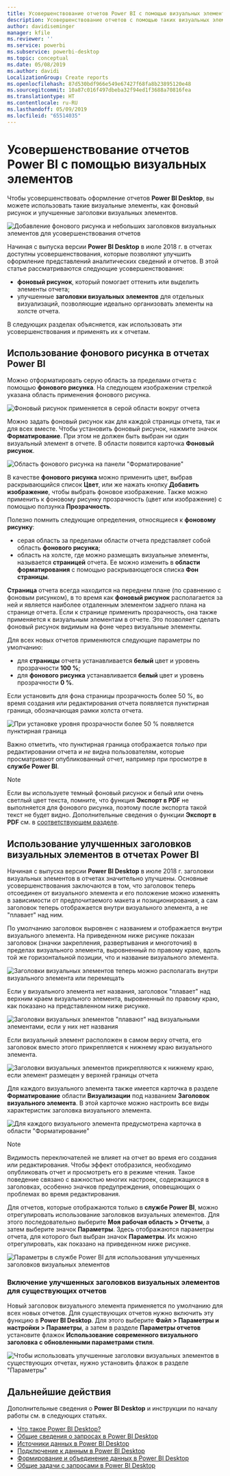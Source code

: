 ```yaml
---
title: Усовершенствование отчетов Power BI с помощью визуальных элементов
description: Усовершенствование отчетов с помощью таких визуальных элементов, как фоновый рисунок и заголовки визуальных элементов
author: davidiseminger
manager: kfile
ms.reviewer: ''
ms.service: powerbi
ms.subservice: powerbi-desktop
ms.topic: conceptual
ms.date: 05/08/2019
ms.author: davidi
LocalizationGroup: Create reports
ms.openlocfilehash: 87d530bdf966e549e67427f68fa8b23895120e48
ms.sourcegitcommit: 10a87c016f497dbeba32f94ed1f3688a70816fea
ms.translationtype: HT
ms.contentlocale: ru-RU
ms.lasthandoff: 05/09/2019
ms.locfileid: "65514035"
---
```

# <a name="use-visual-elements-to-enhance-power-bi-reports"></a>Усовершенствование отчетов Power BI с помощью визуальных элементов

Чтобы усовершенствовать оформление отчетов **Power BI Desktop**, вы можете использовать такие визуальные элементы, как фоновый рисунок и улучшенные заголовки визуальных элементов.

![Добавление фонового рисунка и небольших заголовков визуальных элементов для усовершенствования отчетов](media/desktop-visual-elements-for-reports/visual-elements-for-reports_01.png)

Начиная с выпуска версии **Power BI Desktop** в июле 2018 г. в отчетах доступны усовершенствования, которые позволяют улучшить оформление представлений аналитических сведений и отчетов. В этой статье рассматриваются следующие усовершенствования: 

* **фоновый рисунок**, который помогает оттенить или выделить элементы отчета;
* улучшенные **заголовки визуальных элементов** для отдельных визуализаций, позволяющие идеально организовать элементы на холсте отчета. 

В следующих разделах объясняется, как использовать эти усовершенствования и применять их к отчетам.

## <a name="using-wallpaper-in-power-bi-reports"></a>Использование фонового рисунка в отчетах Power BI

Можно отформатировать серую область за пределами отчета с помощью **фонового рисунка**. На следующем изображении стрелкой указана область применения фонового рисунка. 

![Фоновый рисунок применяется в серой области вокруг отчета](media/desktop-visual-elements-for-reports/visual-elements-for-reports_02.png)

Можно задать фоновый рисунок как для каждой страницы отчета, так и для всех вместе. Чтобы установить фоновый рисунок, нажмите значок **Форматирование**. При этом не должен быть выбран ни один визуальный элемент в отчете. В области появится карточка **Фоновый рисунок**.

![Область фонового рисунка на панели "Форматирование"](media/desktop-visual-elements-for-reports/visual-elements-for-reports_03.png)

В качестве **фонового рисунка** можно применить цвет, выбрав раскрывающийся список **Цвет**, или же нажать кнопку **Добавить изображение**, чтобы выбрать фоновое изображение. Также можно применить к фоновому рисунку прозрачность (цвет или изображение) с помощью ползунка **Прозрачность**.

Полезно помнить следующие определения, относящиеся к **фоновому рисунку**:

* серая область за пределами области отчета представляет собой область **фонового рисунка**;
* область на холсте, где можно размещать визуальные элементы, называется **страницей** отчета. Ее можно изменить в **области форматирования** с помощью раскрывающегося списка **Фон страницы**.

**Страница** отчета всегда находится на переднем плане (по сравнению с фоновым рисунком), в то время как **фоновый рисунок** располагается за ней и является наиболее отдаленным элементом заднего плана на странице отчета. Если к странице применить прозрачность, она также применяется к визуальным элементам в отчете. Это позволяет сделать фоновый рисунок видимым на фоне через визуальные элементы.

Для всех новых отчетов применяются следующие параметры по умолчанию:

* для **страницы** отчета устанавливается **белый** цвет и уровень прозрачности **100 %**;
* для **фонового рисунка** устанавливается **белый** цвет и уровень прозрачности **0 %**.

Если установить для фона страницы прозрачность более 50 %, во время создания или редактирования отчета появляется пунктирная граница, обозначающая рамки холста отчета. 

![При установке уровня прозрачности более 50 % появляется пунктирная граница](media/desktop-visual-elements-for-reports/visual-elements-for-reports_04.png)

Важно отметить, что пунктирная граница отображается *только* при редактировании отчета и *не* видна пользователям, которые просматривают опубликованный отчет, например при просмотре в **службе Power BI**.

> [!NOTE]
> Если вы используете темный фоновый рисунок и белый или очень светлый цвет текста, помните, что функция **Экспорт в PDF** не выполняется для фонового рисунка, поэтому после экспорта такой текст не будет видно. Дополнительные сведения о функции **Экспорт в PDF** см. в [соответствующем разделе](desktop-export-to-pdf.md).


## <a name="using-improved-visual-headers-in-power-bi-reports"></a>Использование улучшенных заголовков визуальных элементов в отчетах Power BI

Начиная с выпуска версии **Power BI Desktop** в июле 2018 г. заголовки визуальных элементов в отчетах значительно улучшены. Основные усовершенствования заключаются в том, что заголовок теперь отсоединен от визуального элемента и его положение можно изменять в зависимости от предпочитаемого макета и позиционирования, а сам заголовок теперь отображается внутри визуального элемента, а не "плавает" над ним. 

По умолчанию заголовок выровнен с названием и отображается внутри визуального элемента. На приведенном ниже рисунке показан заголовок (значки закрепления, развертывания и многоточия) в пределах визуального элемента, выровненный по правому краю, вдоль той же горизонтальной позиции, что и название визуального элемента.

![Заголовки визуальных элементов теперь можно располагать внутри визуального элемента или перемещать](media/desktop-visual-elements-for-reports/visual-elements-for-reports_05.png)

Если у визуального элемента нет названия, заголовок "плавает" над верхним краем визуального элемента, выровненный по правому краю, как показано на представленном ниже рисунке. 

![Заголовки визуальных элементов "плавают" над визуальными элементами, если у них нет названия](media/desktop-visual-elements-for-reports/visual-elements-for-reports_07.png)

Если визуальный элемент расположен в самом верху отчета, его заголовок вместо этого прикрепляется к нижнему краю визуального элемента. 

![Заголовки визуальных элементов прикрепляются к нижнему краю, если элемент размещен у верхней границы отчета](media/desktop-visual-elements-for-reports/visual-elements-for-reports_08.png)

Для каждого визуального элемента также имеется карточка в разделе **Форматирование** области **Визуализации** под названием **Заголовок визуального элемента**. В этой карточке можно настроить все виды характеристик заголовка визуального элемента.

![Для каждого визуального элемента предусмотрена карточка в области "Форматирование"](media/desktop-visual-elements-for-reports/visual-elements-for-reports_09.png)

> [!NOTE]
> Видимость переключателей не влияет на отчет во время его создания или редактирования. Чтобы эффект отобразился, необходимо опубликовать отчет и просмотреть его в режиме чтения. Такое поведение связано с важностью многих настроек, содержащихся в заголовках, особенно значков предупреждения, оповещающих о проблемах во время редактирования.

Для отчетов, которые отображаются только в **службе Power BI**, можно отрегулировать использование заголовков визуальных элементов. Для этого последовательно выберите **Моя рабочая область > Отчеты**, а затем выберите значок **Параметры**. Здесь отображаются параметры отчета, для которого был выбран значок **Параметры**. Их можно отрегулировать, как показано на приведенном ниже рисунке.

![Параметры в службе Power BI для использования улучшенных заголовков визуальных элементов](media/desktop-visual-elements-for-reports/visual-elements-for-reports_10.png)

### <a name="enabling-improved-visual-headers-for-existing-reports"></a>Включение улучшенных заголовков визуальных элементов для существующих отчетов

Новый заголовок визуального элемента применяется по умолчанию для всех новых отчетов. Для существующих отчетов нужно включить эту функцию в **Power BI Desktop**. Для этого выберите **Файл > Параметры и настройки > Параметры**, а затем в разделе **Параметры отчетов** установите флажок **Использование современного визуального заголовка с обновленными параметрами стиля**.

![Чтобы использовать улучшенные заголовки визуальных элементов в существующих отчетах, нужно установить флажок в разделе "Параметры"](media/desktop-visual-elements-for-reports/visual-elements-for-reports_06.png)


## <a name="next-steps"></a>Дальнейшие действия
Дополнительные сведения о **Power BI Desktop** и инструкции по началу работы см. в следующих статьях.

* [Что такое Power BI Desktop?](desktop-what-is-desktop.md)
* [Общие сведения о запросах в Power BI Desktop](desktop-query-overview.md)
* [Источники данных в Power BI Desktop](desktop-data-sources.md)
* [Подключение к данным в Power BI Desktop](desktop-connect-to-data.md)
* [Формирование и объединение данных в Power BI Desktop](desktop-shape-and-combine-data.md)
* [Общие задачи с запросами в Power BI Desktop](desktop-common-query-tasks.md)   

